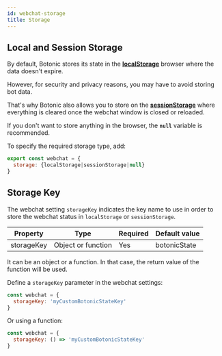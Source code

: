 ```yaml
---
id: webchat-storage
title: Storage
---
```


## Local and Session Storage

By default, Botonic stores its state in the [**localStorage**](https://developer.mozilla.org/en-US/docs/Web/API/Window/localStorage) browser where the data doesn't expire.

However, for security and privacy reasons, you may have to avoid storing bot data.

That's why Botonic also allows you to store on the [**sessionStorage**](https://developer.mozilla.org/en-US/docs/Web/API/Window/sessionStorage) where everything is cleared once the webchat window is closed or reloaded.

If you don't want to store anything in the browser, the **`null`** variable is recommended.

To specify the required storage type, add:

```javascript
export const webchat = {
  storage: {localStorage|sessionStorage|null}
}
```


## Storage Key 

The webchat setting `storageKey` indicates the key name to use in order to store the webchat status in `localStorage` or `sessionStorage`.

| Property   | Type               | Required | Default value |
|------------|--------------------|----------|---------------|
| storageKey | Object or function | Yes      | botonicState  |

It can be an object or a function. In that case, the return value of the function will be used. 

Define a `storageKey` parameter in the webchat settings:

```javascript
const webchat = {
  storageKey: 'myCustomBotonicStateKey'
}
```

Or using a function:

```javascript
const webchat = {
  storageKey: () => 'myCustomBotonicStateKey'
}
```